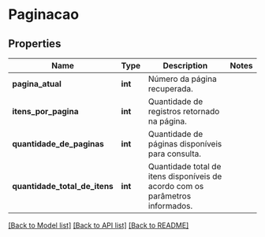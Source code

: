 # Paginacao

## Properties
Name | Type | Description | Notes
------------ | ------------- | ------------- | -------------
**pagina_atual** | **int** | Número da página recuperada. | 
**itens_por_pagina** | **int** | Quantidade de registros retornado na página. | 
**quantidade_de_paginas** | **int** | Quantidade de páginas disponíveis para consulta. | 
**quantidade_total_de_itens** | **int** | Quantidade total de itens disponíveis de acordo com os parâmetros informados. | 

[[Back to Model list]](../../README.md#documentation-for-models) [[Back to API list]](../../README.md#documentation-for-api-endpoints) [[Back to README]](../../README.md)

